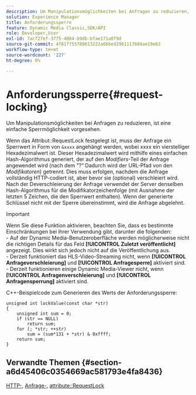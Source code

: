 ```yaml
---
description: Um Manipulationsmöglichkeiten bei Anfragen zu reduzieren, ist eine einfache Sperrmöglichkeit vorgesehen.
solution: Experience Manager
title: Anforderungssperre
feature: Dynamic Media Classic,SDK/API
role: Developer,User
exl-id: 7ac727ef-3775-4884-b9db-bfae171a0f9d
source-git-commit: 4f81f755789613222a66bed2961117604ae19e62
workflow-type: tm+mt
source-wordcount: '227'
ht-degree: 0%

---
```


# Anforderungssperre{#request-locking}

Um Manipulationsmöglichkeiten bei Anfragen zu reduzieren, ist eine einfache Sperrmöglichkeit vorgesehen.

Wenn das Attribut::RequestLock festgelegt ist, muss der Anfrage ein Sperrwert in Form von `&xxxx` angehängt werden, wobei xxxx ein vierstelliger Hexadezimalwert ist. Dieser Hexadezimalwert wird mithilfe eines einfachen Hash-Algorithmus generiert, der auf den *Modifiers*-Teil der Anfrage angewendet wird (nach dem &quot;?“ Dadurch wird der URL-Pfad von den *Modifikatoren*) getrennt. Dies muss erfolgen, nachdem die Anfrage vollständig HTTP-codiert ist, aber bevor sie (optional) verschleiert wird. Nach der Deverschleierung der Anfrage verwendet der Server denselben Hash-Algorithmus für die Modifikatorzeichenfolge (mit Ausnahme der letzten 5 Zeichen, die den Sperrwert enthalten). Wenn der generierte Schlüssel nicht mit der Sperre übereinstimmt, wird die Anfrage abgelehnt.

>[!IMPORTANT]
>
>Wenn Sie diese Funktion aktivieren, beachten Sie, dass es bestimmte Einschränkungen bei ihrer Verwendung gibt, darunter die folgenden:<br>- Auf der Dynamic Media-Benutzeroberfläche werden möglicherweise nicht die richtigen Details für das Feld **[!UICONTROL Zuletzt veröffentlicht]** angezeigt. Dies wirkt sich jedoch nicht auf die Veröffentlichung aus.<br>- Derzeit funktioniert das HLS-Video-Streaming nicht, wenn **[!UICONTROL Anfrageverschleierung]** und **[!UICONTROL Anfragesperre]** aktiviert sind.<br>- Derzeit funktionieren einige Dynamic Media-Viewer nicht, wenn **[!UICONTROL Anfragenverschleierung]** und **[!UICONTROL Anfragensperrung]** aktiviert sind.

C++-Beispielcode zum Generieren des Werts der Anforderungssperre:

```
unsigned int lockValue(const char *str) 
{ 
    unsigned int sum = 0; 
    if (str == NULL) 
        return sum; 
    for (; *str; ++str) 
        sum = (sum*131 + *str) & 0xffff; 
    return sum; 
} 
```

## Verwandte Themen {#section-a6d45406c0354669ac581793e4fa8436}

[HTTP-](../../../../../is-api/http-ref/image-serving-api-ref/c-http-protocol-reference/c-syntax-and-features/r-http-encoding.md#reference-bb34dd13f316462695448acfa8f92df7), [Anfrage-](../../../../../is-api/http-ref/image-serving-api-ref/c-http-protocol-reference/c-syntax-and-features/r-request-obfuscation.md#reference-895f65d6796c43bb9bad21a676ed714d), [attribute::RequestLock](../../../../../is-api/image-catalog/image-serving-api-ref/c-image-catalog-reference/c-attributes-reference/r-requestlock.md#reference-8bbe2f581be847d3b9fa123e8e5e94b0)
